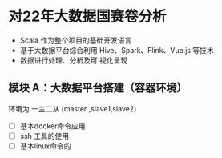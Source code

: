 # 对22年大数据国赛卷分析

- Scala 作为整个项目的基础开发语言
- 基于大数据平台综合利用 Hive、Spark、Flink、Vue.js 等技术
- 数据进行处理、分析及可 视化呈现

## 模块 A：大数据平台搭建（容器环境）

环境为 一主二从 (master ,slave1,slave2)
- [ ] 基本docker命令应用
- [ ] ssh 工具的使用
- [ ] 基本linux命令的
<!--stackedit_data:
eyJoaXN0b3J5IjpbLTM0NTEyMDE4NF19
-->